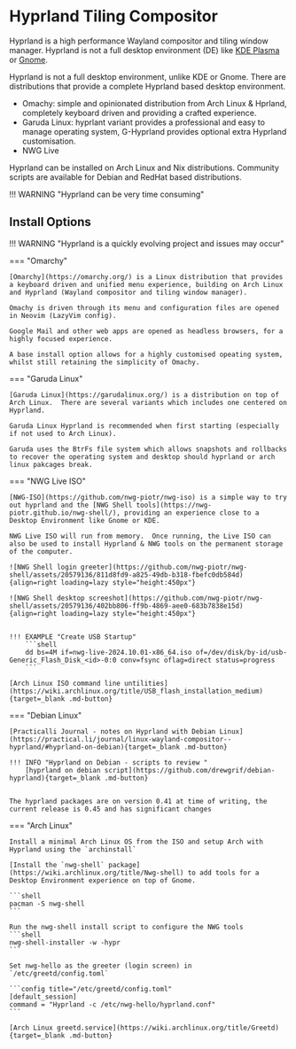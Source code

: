 # Hyprland Tiling Compositor

Hyprland is a high performance Wayland compositor and tiling window manager.  Hyprland is not a full desktop environment (DE) like [KDE Plasma](https://kde.org/) or [Gnome](https://www.gnome.org/).

Hyprland is not a full desktop environment, unlike KDE or Gnome. There are distributions that provide a complete Hyprland based desktop environment.

- Omachy: simple and opinionated distribution from Arch Linux & Hprland, completely keyboard driven and providing a crafted experience.
- Garuda Linux: hyprlant variant provides a professional and easy to manage operating system, G-Hyprland provides optional extra Hyprland customisation.
- NWG Live

Hyprland can be installed on Arch Linux and Nix distributions.  Community scripts are available for Debian and RedHat based distributions.


!!! WARNING "Hyprland can be very time consuming"

## Install Options

!!! WARNING "Hyprland is a quickly evolving project and issues may occur"

=== "Omarchy"

    [Omarchy](https://omarchy.org/) is a Linux distribution that provides a keyboard driven and unified menu experience, building on Arch Linux and Hyprland (Wayland compositor and tiling window manager).

    Omachy is driven through its menu and configuration files are opened in Neovim (LazyVim config).

    Google Mail and other web apps are opened as headless browsers, for a highly focused experience.

    A base install option allows for a highly customised opeating system, whilst still retaining the simplicity of Omachy.


=== "Garuda Linux"

    [Garuda Linux](https://garudalinux.org/) is a distribution on top of Arch Linux.  There are several variants which includes one centered on Hyprland.

    Garuda Linux Hyprland is recommended when first starting (especially if not used to Arch Linux).

    Garuda uses the BtrFs file system which allows snapshots and rollbacks to recover the operating system and desktop should hyprland or arch linux pakcages break.


=== "NWG Live ISO"

    [NWG-ISO](https://github.com/nwg-piotr/nwg-iso) is a simple way to try out hyprland and the [NWG Shell tools](https://nwg-piotr.github.io/nwg-shell/), providing an experience close to a Desktop Environment like Gnome or KDE.

    NWG Live ISO will run from memory.  Once running, the Live ISO can also be used to install Hyprland & NWG tools on the permanent storage of the computer.

    ![NWG Shell login greeter](https://github.com/nwg-piotr/nwg-shell/assets/20579136/811d8fd9-a825-49db-b318-fbefc0db584d){align=right loading=lazy style="height:450px"}

    ![NWG Shell desktop screeshot](https://github.com/nwg-piotr/nwg-shell/assets/20579136/402bb806-ff9b-4869-aee0-683b7838e15d){align=right loading=lazy style="height:450px"}


    !!! EXAMPLE "Create USB Startup"
        ```shell
        dd bs=4M if=nwg-live-2024.10.01-x86_64.iso of=/dev/disk/by-id/usb-Generic_Flash_Disk_<id>-0:0 conv=fsync oflag=direct status=progress
        ```

    [Arch Linux ISO command line untilities](https://wiki.archlinux.org/title/USB_flash_installation_medium){target=_blank .md-button}

=== "Debian Linux"

    [Practicalli Journal - notes on Hyprland with Debian Linux](https://practical.li/journal/linux-wayland-compositor--hyprland/#hyprland-on-debian){target=_blank .md-button}

    !!! INFO "Hyprland on Debian - scripts to review "
        [hyprland on debian script](https://github.com/drewgrif/debian-hyprland){target=_blank .md-button}


    The hyprland packages are on version 0.41 at time of writing, the current release is 0.45 and has significant changes

=== "Arch Linux"

    Install a minimal Arch Linux OS from the ISO and setup Arch with Hyprland using the `archinstall`

    [Install the `nwg-shell` package](https://wiki.archlinux.org/title/Nwg-shell) to add tools for a Desktop Environment experience on top of Gnome.

    ```shell
    pacman -S nwg-shell
    ```

    Run the nwg-shell install script to configure the NWG tools
    ```shell
    nwg-shell-installer -w -hypr
    ```

    Set nwg-hello as the greeter (login screen) in `/etc/greetd/config.toml`

    ```config title="/etc/greetd/config.toml"
    [default_session]
    command = "Hyprland -c /etc/nwg-hello/hyprland.conf"
    ```

    [Arch Linux greetd.service](https://wiki.archlinux.org/title/Greetd){target=_blank .md-button}
